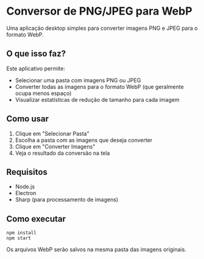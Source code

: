 # Conversor de PNG/JPEG para WebP

Uma aplicação desktop simples para converter imagens PNG e JPEG para o formato WebP.

## O que isso faz?

Este aplicativo permite:

- Selecionar uma pasta com imagens PNG ou JPEG
- Converter todas as imagens para o formato WebP (que geralmente ocupa menos espaço)
- Visualizar estatísticas de redução de tamanho para cada imagem

## Como usar

1. Clique em "Selecionar Pasta"
2. Escolha a pasta com as imagens que deseja converter
3. Clique em "Converter Imagens"
4. Veja o resultado da conversão na tela

## Requisitos

- Node.js
- Electron
- Sharp (para processamento de imagens)

## Como executar

```
npm install
npm start
```

Os arquivos WebP serão salvos na mesma pasta das imagens originais.
